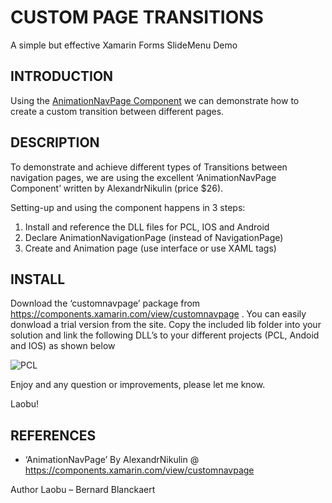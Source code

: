 # CUSTOM PAGE TRANSITIONS
A simple but effective Xamarin Forms SlideMenu Demo

## INTRODUCTION
Using the [AnimationNavPage Component](https://components.xamarin.com/view/customnavpage) we can demonstrate how to create a custom transition between different pages.


## DESCRIPTION
To demonstrate and achieve different types of Transitions between navigation pages, we are using the excellent ‘AnimationNavPage Component’ written by AlexandrNikulin (price $26). 

Setting-up and using the component happens in 3 steps:	
1.	Install and reference the DLL files for PCL, IOS and Android
2.	Declare AnimationNavigationPage (instead of NavigationPage)
3.	Create and Animation page (use interface or use XAML tags)


## INSTALL
Download the ‘customnavpage’ package from https://components.xamarin.com/view/customnavpage . You can easily donwload a trial version from the site. Copy the included lib folder into your solution and link the following DLL’s to your different projects (PCL, Andoid and IOS) as shown below

![PCL](https://github.com/bbl-Laobu/AnimatedTransitionNavPageDemo/raw/master/PCLRef.png)

Enjoy and any question or improvements, please let me know.

Laobu!


## REFERENCES
- ‘AnimationNavPage’ By AlexandrNikulin @ [https://components.xamarin.com/view/customnavpage   ](https://components.xamarin.com/view/customnavpage ) 


Author
Laobu – Bernard Blanckaert
